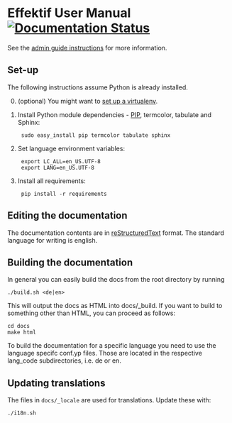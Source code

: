 Effektif User Manual [![Documentation Status](https://readthedocs.org/projects/effektif/badge/?version=latest)](https://readthedocs.org/projects/effektif/?badge=latest)
=======

See the [admin guide instructions](https://sites.google.com/a/effektif.com/effektif/general/admin-guide) for more information.

## Set-up

The following instructions assume Python is already installed.

0. (optional) You might want to [set up a virtualenv](http://docs.python-guide.org/en/latest/dev/virtualenvs/).
1. Install Python module dependencies - [PIP](https://pypi.python.org/pypi/pip), termcolor, tabulate and Sphinx:

		sudo easy_install pip termcolor tabulate sphinx

2. Set language environment variables:

		export LC_ALL=en_US.UTF-8
		export LANG=en_US.UTF-8

3. Install all requirements:

		pip install -r requirements

## Editing the documentation

The documentation contents are in [reStructuredText](http://rest-sphinx-memo.readthedocs.org/en/latest/ReST.html) format. The standard language for writing is english.

## Building the documentation

In general you can easily build the docs from the root directory by running

    ./build.sh <de|en>

This will output the docs as HTML into docs/_build. If you want to build to something other than HTML, you can proceed as follows:

	cd docs
	make html

To build the documentation for a specific language you need to use the language specifc conf.yp files. Those are located in the respective lang_code subdirectories, i.e. de or en.

## Updating translations

The files in `docs/_locale` are used for translations. Update these with:

	./i18n.sh
